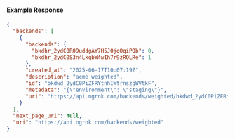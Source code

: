 <!-- Code generated for API Clients. DO NOT EDIT. -->

#### Example Response

```json
{
  "backends": [
    {
      "backends": {
        "bkdhr_2ydC0R09uddgAY7H5J0jqOqiPQb": 0,
        "bkdhr_2ydC0S3n4LkqbW4wIh7r9zROLRe": 1
      },
      "created_at": "2025-06-17T10:07:19Z",
      "description": "acme weighted",
      "id": "bkdwd_2ydC0PiZFRYtnhIWtrnszgWVtkF",
      "metadata": "{\"environment\": \"staging\"}",
      "uri": "https://api.ngrok.com/backends/weighted/bkdwd_2ydC0PiZFRYtnhIWtrnszgWVtkF"
    }
  ],
  "next_page_uri": null,
  "uri": "https://api.ngrok.com/backends/weighted"
}
```

